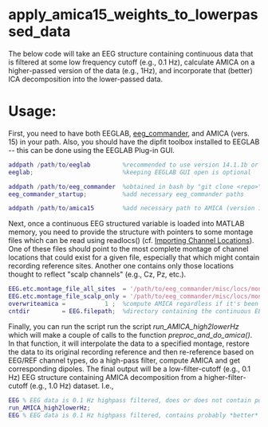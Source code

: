 # apply_amica15_weights_to_lowerpassed_data
The below code will take an EEG structure containing continuous data that is filtered at some low frequency cutoff (e.g., 0.1 Hz), calculate AMICA on a higher-passed version of the data (e.g., 1Hz), and incorporate that (better) ICA decomposition into the lower-passed data. 

# Usage:
First, you need to have both EEGLAB, [eeg_commander](https://github.com/sjburwell/eeg_commander), and AMICA (vers. 15) in your path. Also, you should have the dipfit toolbox installed to EEGLAB -- this can be done using the EEGLAB Plug-in GUI.
```matlab
addpath /path/to/eeglab         %recommended to use version 14.1.1b or above
eeglab;                         %keeping EEGLAB GUI open is optional

addpath /path/to/eeg_commander  %obtained in bash by "git clone <repo>"
eeg_commander_startup;          %add necessary eeg_commander paths

addpath /path/to/amica15        %add necessary path to AMICA (version 15)
```

Next, once a continuous EEG structured variable is loaded into MATLAB memory, you need to provide the structure with pointers to some montage files which can be read using readlocs() (cf. [Importing Channel Locations](https://sccn.ucsd.edu/wiki/A03:_Importing_Channel_Locations)). One of these files should point to the most complete montage of channel locations that could exist for a given file, especially that which might contain recording reference sites. Another one contains only those locations thought to reflect "scalp channels" (e.g., Cz, Pz, etc.). 
```matlab
EEG.etc.montage_file_all_sites  = '/path/to/eeg_commander/misc/locs/montage10-10_sphrad1_n67.ced';  %contains all scalp chans, refs, EOGs, etc.
EEG.etc.montage_file_scalp_only = '/path/to/eeg_commander/misc/locs/montage10-10_sphrad1_n61.ced'; %contains only scalp channels
overwriteamica =           1 ;  %compute AMICA regardless if it's been generated before
cntdir         = EEG.filepath;  %directory containing the continuous EEG file (e.g., '.../subID12345'), will be the place where amica directory is output.
```

Finally, you can run the script run the script *run_AMICA_high2lowerHz* which will make a couple of calls to the function *preproc_and_do_amica()*. In that function, it will interpolate the data to a specified montage, restore the data to its original recording reference and then re-reference based on EEG/REF channel types, do a high-pass filter, compute AMICA and get corresponding dipoles. The final output will be a low-filter-cutoff (e.g., 0.1 Hz) EEG structure containing AMICA decomposition from a higher-filter-cutoff (e.g., 1.0 Hz) dataset. I.e.,  
```matlab
EEG % EEG data is 0.1 Hz highpass filtered, does or does not contain potentially lousy AMICA decomposition
run_AMICA_high2lowerHz;
EEG % EEG data is 0.1 Hz highpass filtered, contains probably *better* AMICA decomposition performed on 1 Hz highpass filtered data.
```

